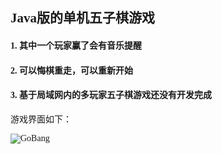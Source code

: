<font face="Times New Roman">

## Java版的单机五子棋游戏

#### 1. 其中一个玩家赢了会有音乐提醒

#### 2. 可以悔棋重走，可以重新开始

#### 3. 基于局域网内的多玩家五子棋游戏还没有开发完成


游戏界面如下：

![GoBang](http://oyqo0q1a2.bkt.clouddn.com/GoBang.png)

</font>